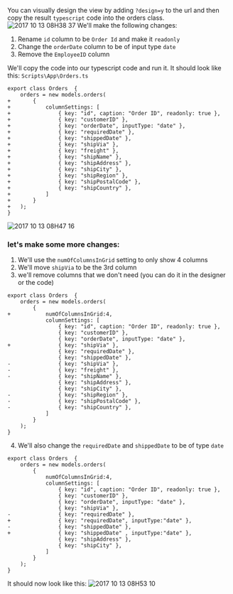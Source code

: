 ﻿You can visually design the view by adding `?design=y` to the url and then copy the result `typescript` code into the orders class.
![2017 10 13 08H38 37](../2017-10-13_08h38_37.gif)
We'll make the following changes:
1.  Rename `id` column to be `Order Id` and make it `readonly`
2.  Change the `orderDate` column to be of input type `date`
3.  Remove the `EmployeeID` column

We'll copy the code into our typescript code and run it.
It should look like this:
`Scripts\App\Orders.ts`

```csdiff
export class Orders  {
    orders = new models.orders(
+       {
+           columnSettings: [
+               { key: "id", caption: "Order ID", readonly: true },
+               { key: "customerID" },
+               { key: "orderDate", inputType: "date" },
+               { key: "requiredDate" },
+               { key: "shippedDate" },
+               { key: "shipVia" },
+               { key: "freight" },
+               { key: "shipName" },
+               { key: "shipAddress" },
+               { key: "shipCity" },
+               { key: "shipRegion" },
+               { key: "shipPostalCode" },
+               { key: "shipCountry" },
+           ]
+       }
+   );
}

```
![2017 10 13 08H47 16](../2017-10-13_08h47_16.png)

### let's make some more changes:
1. We'll use the `numOfColumnsInGrid` setting to only show 4 columns
2. We'll move `shipVia` to be the 3rd column
3. we'll remove columns that we don't need (you can do it in the designer or the code)
```csdiff
export class Orders  {
    orders = new models.orders(
        {
+           numOfColumnsInGrid:4,
            columnSettings: [
                { key: "id", caption: "Order ID", readonly: true },
                { key: "customerID" },
                { key: "orderDate", inputType: "date" },
+               { key: "shipVia" },
                { key: "requiredDate" },
                { key: "shippedDate" },
-               { key: "shipVia" },
-               { key: "freight" },
-               { key: "shipName" },
                { key: "shipAddress" },
                { key: "shipCity" },
-               { key: "shipRegion" },
-               { key: "shipPostalCode" },
-               { key: "shipCountry" },
            ]
        }
    );
}

```
4. We'll also change the `requiredDate` and `shippedDate` to be of type `date`
```csdiff
export class Orders  {
    orders = new models.orders(
        {
            numOfColumnsInGrid:4,
            columnSettings: [
                { key: "id", caption: "Order ID", readonly: true },
                { key: "customerID" },
                { key: "orderDate", inputType: "date" },
                { key: "shipVia" },
-               { key: "requiredDate" },
+               { key: "requiredDate", inputType:"date" },
-               { key: "shippedDate" },
+               { key: "shippedDate" , inputType:"date" },
                { key: "shipAddress" },
                { key: "shipCity" },
            ]
        }
    );
}
```
It should now look like this:
![2017 10 13 08H53 10](../2017-10-13_08h53_10.png)